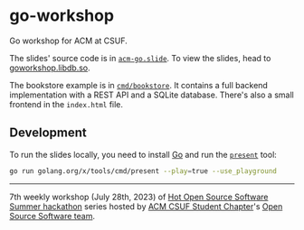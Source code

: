 # go-workshop

Go workshop for ACM at CSUF.

The slides' source code is in [`acm-go.slide`](acm-go.slide). To view the
slides, head to [goworkshop.libdb.so](https://goworkshop.libdb.so).

The bookstore example is in [`cmd/bookstore`](cmd/bookstore). It contains a
full backend implementation with a REST API and a SQLite database. There's also
a small frontend in the `index.html` file.

## Development

To run the slides locally, you need to install [Go](https://golang.org/) and run the [`present`](https://godoc.org/golang.org/x/tools/present) tool:

```sh
go run golang.org/x/tools/cmd/present --play=true --use_playground
```

---

7th weekly workshop (July 28th, 2023) of [Hot Open Source Software Summer hackathon](https://acmcsuf.com/hot) series hosted by [ACM CSUF Student Chapter](https://acmcsuf.com)'s [Open Source Software team](https://oss.acmcsuf.com/).
